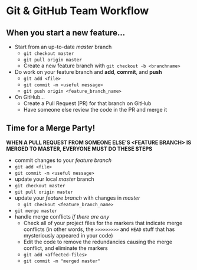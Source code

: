 Git & GitHub Team Workflow
=================

## When you start a new feature...
* Start from an up-to-date _master_ branch   
  * `git checkout master`  
  * `git pull origin master`
  *  Create a new feature branch with `git checkout -b <branchname>`  
* Do work on your feature branch and **add**, **commit**, and **push**   
  * `git add <file>`  
  * `git commit -m <useful message>`   
  * `git push origin <feature_branch_name>`
* On GitHub...
  * Create a Pull Request (PR) for that branch on GitHub
  * Have someone else review the code in the PR and merge it


## Time for a Merge Party!

**WHEN A PULL REQUEST FROM SOMEONE ELSE'S \<FEATURE BRANCH> IS MERGED TO MASTER, EVERYONE MUST DO THESE STEPS**  

 * commit changes to your _feature branch_
  * `git add <file>`  
  * `git commit -m <useful message>`   
 * update your local _master_ branch  
  * `git checkout master`   
  * `git pull origin master`  
 * update your _feature branch_ with changes in _master_  
 	* `git checkout <feature_branch_name>`  
  * `git merge master`   
 * handle merge conflicts _if there are any_  
  	* Check all of your project files for the markers that indicate merge conflicts (in other words, the `>>>>>>>>>` and `HEAD` stuff that has mysteriously appeared in your code)
  	* Edit the code to remove the redundancies causing the merge conflict, and eliminate the markers
  	* `git add <affected-files>`
  	* `git commit -m "merged master"`  
